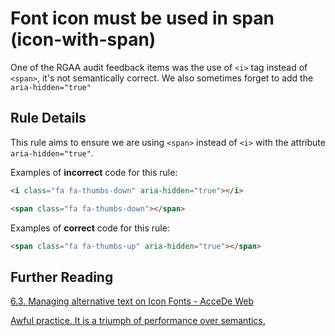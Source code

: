 # Font icon must be used in span (icon-with-span)

One of the RGAA audit feedback items was the use of `<i>` tag instead of `<span>`, it's not semantically correct. We also sometimes forget to add the `aria-hidden="true"`

## Rule Details

This rule aims to ensure we are using `<span>` instead of `<i>` with the attribute `aria-hidden="true"`.

Examples of **incorrect** code for this rule:

```html
<i class="fa fa-thumbs-down" aria-hidden="true"></i>

<span class="fa fa-thumbs-down"></span>
```

Examples of **correct** code for this rule:

```html
<span class="fa fa-thumbs-up" aria-hidden="true"></span>
```
## Further Reading

[6.3. Managing alternative text on Icon Fonts - AcceDe Web](https://www.accede-web.com/en/guidelines/html-css/images-and-icons/managing-alternative-text-on-icon-fonts/)

[Awful practice. It is a triumph of performance over semantics.](https://stackoverflow.com/a/11135302/4614982)